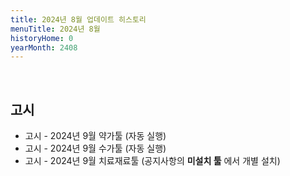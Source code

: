 ```yaml
---
title: 2024년 8월 업데이트 히스토리
menuTitle: 2024년 8월
historyHome: 0
yearMonth: 2408
---
```


<br>

## 고시

- 고시 - 2024년 9월 약가툴 (자동 실행)
- 고시 - 2024년 9월 수가툴 (자동 실행)
- 고시 - 2024년 9월 치료재료툴 (공지사항의 **미설치 툴** 에서 개별 설치)